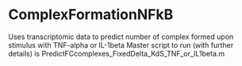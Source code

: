 # ComplexFormationNFkB
Uses transcriptomic data to predict number of complex formed upon stimulus with TNF-alpha or IL-1beta
Master script to run (with further details) is PredictFCcomplexes_FixedDelta_KdS_TNF_or_IL1beta.m
